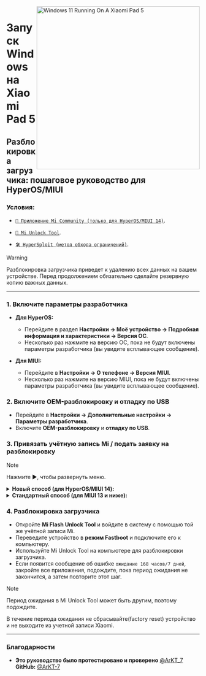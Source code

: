 <img align="right" src="https://raw.githubusercontent.com/erdilS/Port-Windows-11-Xiaomi-Pad-5/main/nabu.png" width="425" alt="Windows 11 Running On A Xiaomi Pad 5">

# Запуск Windows на Xiaomi Pad 5

##  Разблокировка загрузчика: пошаговое руководство для HyperOS/MIUI

### Условия:
- [`📲 Приложение Mi Community (только для HyperOS/MIUI 14)`](https://apkpure.net/xiaomi-community/com.mi.global.bbs/download).

- [`🔧 Mi Unlock Tool`](https://miuirom.xiaomi.com/rom/u1106245679/6.5.224.28/miflash_unlock-en-6.5.224.28.zip).

- [`🛠️ HyperSploit (метод обхода ограничений)`](https://github.com/TheAirBlow/HyperSploit/releases/latest/download/HyperSploit-Windows.exe).

>[!WARNING]
>
> Разблокировка загрузчика приведет к удалению всех данных на вашем устройстве. Перед продолжением обязательно сделайте резервную копию важных данных.

---

### 1. Включите параметры разработчика

- **Для HyperOS:**
  - Перейдите в раздел **Настройки → Моё устройство → Подробная информация и характеристики → Версия ОС**.
  - Несколько раз нажмите на версию ОС, пока не будут включены параметры разработчика (вы увидите всплывающее сообщение).


- **Для MIUI:**
  - Перейдите в **Настройки → О телефоне → Версия MIUI**.
  - Несколько раз нажмите на версию MIUI, пока не будут включены параметры разработчика (вы увидите всплывающее сообщение).

>

### 2. Включите OEM-разблокировку и отладку по USB
 
   - Перейдите в **Настройки → Дополнительные настройки → Параметры разработчика**.
   - Включите **OEM-разблокировку** и **отладку по USB**.

>

### 3. Привязать учётную запись Mi / подать заявку на разблокировку

>[!NOTE]
>
> Нажмите ▶, чтобы развернуть меню.

>

<details>
  <summary><strong>Новый способ (для HyperOS/MIUI 14): </strong></summary>
  
>

  <details>
   <summary><strong>Способ 1: Использование обхода HyperSploit (рекомендуется) </strong></summary>

>

> **Этот метод позволит обойти ограничение дневной квоты при использовании приложения Mi Community.**

  **Применение для разблокировки (HyperSploit):**
  - Запустите **HyperSploit-Windows.exe** от имени администратора.
  - При появлении запроса на вашем устройстве нажмите **ОК**, чтобы разрешить отладку по USB.
  - Следуйте инструкциям на экране в окне **HyperSploit**. При появлении запроса на **привязку учетной записи** :
    - Перейдите в раздел «Настройки» → «Дополнительные настройки» → «Параметры разработчика» → «Статус Mi Unlock». 
    - Нажмите «Добавить учетную запись и устройство». После добавления HyperSploit подтвердит «Успешное связывание»

</details>

<details>
    <summary><strong>Способ 2: Использование временного трюка </strong></summary>

>

> **Если у вас устройство глобальной версии, вы можете подать заявку на разблокировку загрузчика в определенное время.**

  - Xiaomi позволяет **ежедневно разблокировать 2000 устройств**.
  - Время сброса этого ежедневного лимита — **19:00 по московскому времени**.

  **Подайте заявку на разблокировку:**
   - Приведите местное время в соответствие с **19:00 по московскому времени** и будьте готовы — время имеет решающее значение.
   - Откройте приложение **Xiaomi Community**, установите глобальный режим и войдите в систему с той же учётной записью, что и на вашем устройстве.
   - Перейдите на вкладку **"Я"**, нажмите **"Разблокировать загрузчик"**, затем нажмите **"Применить"**.
   - После предоставления доступа перейдите в **Настройки → Дополнительные настройки → Параметры разработчика → Статус Mi Unlock**.
   - Нажмите **"Добавить учётную запись и устройство"**. После успешного добавления вы увидите надпись **"Добавлено успешно"**.

 </details>
  
</details>

<details>
  <summary><strong>Стандартный способ (для MIUI 13 и ниже): </strong></summary>

  >

   - Перейдите в «Настройки» > «Дополнительные настройки» > «Параметры разработчика» > «Статус разблокировки Mi».
   - Нажмите «Добавить учётную запись Mi». После успешного добавления вы увидите «Успешно добавлено».

</details>

### 4. Разблокировка загрузчика
   - Откройте **Mi Flash Unlock Tool** и войдите в систему с помощью той же учётной записи Mi.
   - Переведите устройство в **режим Fastboot** и подключите его к компьютеру.
   - Используйте Mi Unlock Tool на компьютере для разблокировки загрузчика.
   - Если появится сообщение об ошибке `ожидание 168 часов/7 дней`, закройте все приложения, подождите, пока период ожидания не закончится, а затем повторите этот шаг.
>[!NOTE]
>
> Период ожидания в Mi Unlock Tool может быть другим, поэтому подождите.
>
> В течение периода ожидания не сбрасывайте(factory reset) устройство и не выходите из учетной записи Xiaomi.


---

### Благодарности

- **Это руководство было протестировано и проверено** [@ArKT_7](https://t.me/ArKT_7)  **GitHub:** [@ArKT-7](https://github.com/ArKT-7)

